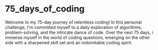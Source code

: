 # 75_days_of_coding
Welcome to my 75-day journey of relentless coding! In this personal challenge, I'm committed myself to a daily exploration of algorithms, problem-solving, and the intricate dance of code. Over the next 75 days, i immerse myself in the world of coding questions, emerging on the other side with a sharpened skill set and an indomitable coding spirit.
